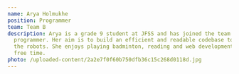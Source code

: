 ```yaml
---
name: Arya Holmukhe
position: Programmer
team: Team B
description: Arya is a grade 9 student at JFSS and has joined the team as a
  programmer. Her aim is to build an efficient and readable codebase to support
  the robots. She enjoys playing badminton, reading and web development in her
  free time.
photo: /uploaded-content/2a2e7f0f60b750dfb36c15c268d0118d.jpg
---
```

